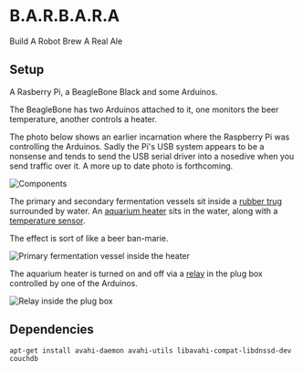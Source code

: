 # B.A.R.B.A.R.A

Build A Robot Brew A Real Ale

## Setup

A Rasberry Pi, a BeagleBone Black and some Arduinos.

The BeagleBone has two Arduinos attached to it, one monitors the beer temperature, another controls a heater.

The photo below shows an earlier incarnation where the Raspberry Pi was controlling the Arduinos.  Sadly the Pi's USB system appears to be a nonsense and tends to send the USB serial driver into a nosedive when you send traffic over it.  A more up to date photo is forthcoming.

![Components](https://raw.github.com/achingbrain/barbara/master/assets/arduinos.jpg)

The primary and secondary fermentation vessels sit inside a [rubber trug](http://www.homebase.co.uk/webapp/wcs/stores/servlet/ProductDisplay?langId=110&storeId=10151&partNumber=466687) surrounded by water. An [aquarium heater](http://www.amazon.co.uk/dp/B003VZ8AUI) sits in the water, along with a [temperature sensor](http://proto-pic.co.uk/temperature-sensor-waterproof-ds18b20/).

The effect is sort of like a beer ban-marie.

![Primary fermentation vessel inside the heater](https://raw.github.com/achingbrain/barbara/master/assets/banmarie.jpg)

The aquarium heater is turned on and off via a [relay](http://proto-pic.co.uk/beefcake-relay-control-kit/) in the plug box controlled by one of the Arduinos.

![Relay inside the plug box](https://raw.github.com/achingbrain/barbara/master/assets/relay.jpg)

## Dependencies

`apt-get install avahi-daemon avahi-utils libavahi-compat-libdnssd-dev couchdb`

